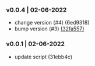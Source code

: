 ### v0.0.4 | 02-06-2022
* change version (#4) (6ed9318)
* bump version (#3) [(32fa557)](https://github.com/rubenquadros12/What-Changed/commit/32fa557)
### v0.0.1 | 02-06-2022
* update script (31ebb4c)

